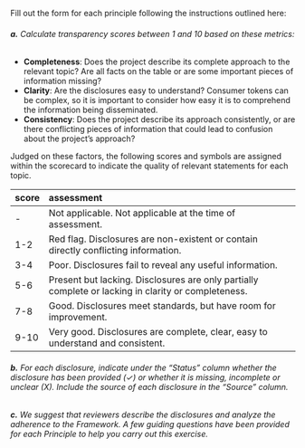 Fill out the form for each principle following the instructions outlined here:

###### **a.** Calculate transparency scores between 1 and 10 based on these metrics:

- **Completeness**: Does the project describe its complete approach to the relevant topic? Are all facts on the table or are some important pieces of information missing?
- **Clarity**: Are the disclosures easy to understand? Consumer tokens can be complex, so it is important to consider how easy it is to comprehend the information being disseminated.
- **Consistency**: Does the project describe its approach consistently, or are there conflicting pieces of information that could lead to confusion about the project’s approach?

Judged on these factors, the following scores and symbols are assigned within the scorecard to indicate the quality of relevant statements for each topic.

| score | assessment                                                   |
| :---- | :----------------------------------------------------------- |
| -     | Not applicable. Not applicable at the time of assessment.    |
| 1-2   | Red flag. Disclosures are non-existent or contain directly conflicting information. |
| 3-4   | Poor. Disclosures fail to reveal any useful information.     |
| 5-6   | Present but lacking. Disclosures are only partially complete or lacking in clarity or completeness. |
| 7-8   | Good. Disclosures meet standards, but have room for improvement. |
| 9-10  | Very good. Disclosures are complete, clear, easy to understand and consistent. |

###### **b.** For each disclosure, indicate under the “Status” column whether the disclosure has been provided (✓) or whether it is missing,  incomplete or unclear (X). Include the source of each disclosure in the “Source” column.

###### **c.** We suggest that reviewers describe the disclosures and analyze the adherence to the Framework. A few guiding questions have been provided for each Principle to help you carry out this exercise.
